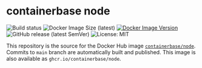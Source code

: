 # containerbase node

![Build status](https://github.com/containerbase/node/workflows/build/badge.svg)
![Docker Image Size (latest)](https://img.shields.io/docker/image-size/containerbase/node/latest)
[![Docker Image Version](https://img.shields.io/docker/v/containerbase/node/latest)](https://hub.docker.com/r/containerbase/node)
![GitHub release (latest SemVer)](https://img.shields.io/github/v/release/containerbase/node)
![License: MIT](https://img.shields.io/github/license/containerbase/node)

This repository is the source for the Docker Hub image [`containerbase/node`](https://hub.docker.com/r/containerbase/node).
Commits to `main` branch are automatically built and published.
This image is also available as `ghcr.io/containerbase/node`.
